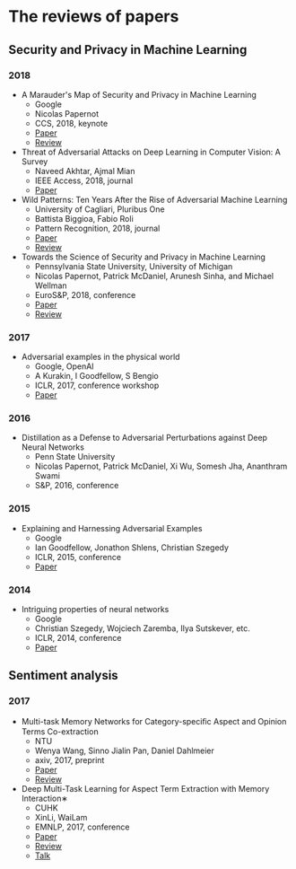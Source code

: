 # The reviews of papers

## Security and Privacy in Machine Learning

### 2018

- A Marauder's Map of Security and Privacy in Machine Learning
  - Google
  - Nicolas Papernot
  - CCS, 2018, <span class="badge badge-success">keynote</span>
  - [Paper](https://arxiv.org/abs/1811.01134)
  - [Review](./reviews/Security-Privacy-ML/A-Marauder's-Map-of-Security-and-Privacy-in-Machine-Learning.md)
- Threat of Adversarial Attacks on Deep Learning in Computer Vision: A Survey
  - Naveed Akhtar, Ajmal Mian
  - IEEE Access, 2018, <span class="badge badge-info">journal</span>
  - [Paper](https://arxiv.org/abs/1801.00553)
- Wild Patterns: Ten Years After the Rise of Adversarial Machine Learning
  - University of Cagliari, Pluribus One
  - Battista Biggioa, Fabio Roli
  - Pattern Recognition, 2018, <span class="badge badge-info">journal</span>
  - [Paper](https://arxiv.org/abs/1712.03141)
  - [Review](./reviews/Security-Privacy-ML/Ten-Years-After-the-Rise-of-Adversarial-Machine-Learning.md)
- Towards the Science of Security and Privacy in Machine Learning
  - Pennsylvania State University, University of Michigan
  - Nicolas Papernot, Patrick McDaniel, Arunesh Sinha, and Michael Wellman
  - EuroS&P, 2018, <span class="badge badge-primary">conference</span>
  - [Paper](https://arxiv.org/abs/1611.03814)
  - [Review](./reviews/Security-Privacy-ML/Towards-the-Science-of-Security-and-Privacy-in-Machine-Learning.md)

### 2017

- Adversarial examples in the physical world
  - Google, OpenAI
  - A Kurakin, I Goodfellow, S Bengio
  - ICLR, 2017, <span class="badge badge-primary">conference workshop</span>
  - [Paper](https://arxiv.org/abs/1607.02533)

### 2016

- Distillation as a Defense to Adversarial Perturbations against Deep Neural Networks
  - Penn State University
  - Nicolas Papernot, Patrick McDaniel, Xi Wu, Somesh Jha, Ananthram Swami
  - S&P, 2016, <span class="badge badge-primary">conference</span>

### 2015

- Explaining and Harnessing Adversarial Examples
  - Google
  - Ian Goodfellow, Jonathon Shlens, Christian Szegedy
  - ICLR, 2015, <span class="badge badge-primary">conference</span>
  - [Paper](https://arxiv.org/abs/1412.6572)

### 2014

- Intriguing properties of neural networks
   - Google
   - Christian Szegedy, Wojciech Zaremba, Ilya Sutskever, etc.
   - ICLR, 2014, <span class="badge badge-primary">conference</span>
   - [Paper](https://arxiv.org/abs/1312.6199)

## Sentiment analysis

### 2017

- Multi-task Memory Networks for Category-speciﬁc Aspect and Opinion Terms Co-extraction
  - NTU
  - Wenya Wang, Sinno Jialin Pan, Daniel Dahlmeier
  - axiv, 2017, <span class="badge badge-secondary">preprint</span>
  - [Paper](https://arxiv.org/abs/1702.01776)
  - [Review](./reviews/Sentiment-Analysis/Multi-task-Memory-Networks-for-Category-speciﬁc-Aspect-and-Opinion-Terms-Co-extraction.md)
- Deep Multi-Task Learning for Aspect Term Extraction with Memory Interaction∗
  - CUHK
  - XinLi, WaiLam
  - EMNLP, 2017, <span class="badge badge-primary">conference</span>
  - [Paper](http://aclweb.org/anthology/D17-1310)
  - [Review](./reviews/Sentiment-Analysis/Deep-Multi-Task-Learning-for-Aspect-Term-Extraction-with-Memory-Interaction.md)
  - [Talk](https://vimeo.com/238232213)